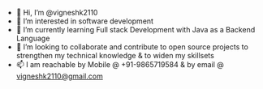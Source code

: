 - 👋 Hi, I’m @vigneshk2110
- 👀 I’m interested in software development 
- 🌱 I’m currently learning Full stack Development with Java as a Backend Language
- 💞️ I’m looking to collaborate and contribute to open source projects to strengthen my technical knowledge & to widen my skillsets 
- 📫 I am reachable by Mobile @ +91-9865719584 & by email @ vigneshk2110@gmail.com
